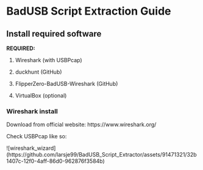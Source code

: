 <h1>BadUSB Script Extraction Guide</h1>

<h2>Install required software</h2>

**REQUIRED:**

1. <p>Wireshark (with USBPcap)</p>
2. <p>duckhunt (GitHub)</p>
3. <p>FlipperZero-BadUSB-Wireshark (GitHub)</p>
4. <p>VirtualBox (optional)</p>

<h3>Wireshark install</h3>

<p>Download from official website: https://www.wireshark.org/</p>
<p>Check USBPcap like so:</p>
![wireshark_wizard](https://github.com/larsje99/BadUSB_Script_Extractor/assets/91471321/32b1407c-12f0-4aff-86d0-962876f3584b)
